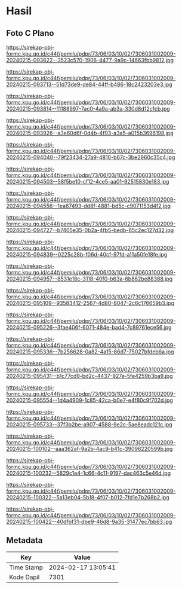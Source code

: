 # Hasil

## Foto C Plano

https://sirekap-obj-formc.kpu.go.id/c44f/pemilu/pdpr/73/06/03/10/02/7306031002009-20240215-093622--3523c570-1906-4477-9a9c-14663fbb9812.jpg

https://sirekap-obj-formc.kpu.go.id/c44f/pemilu/pdpr/73/06/03/10/02/7306031002009-20240215-093713--51d73de9-de84-44ff-b486-18c2423203e3.jpg

https://sirekap-obj-formc.kpu.go.id/c44f/pemilu/pdpr/73/06/03/10/02/7306031002009-20240215-093814--11188997-7ac0-4a9a-ab3a-330d8d12c1cb.jpg

https://sirekap-obj-formc.kpu.go.id/c44f/pemilu/pdpr/73/06/03/10/02/7306031002009-20240215-093926--a3e60d6f-0d4b-4f93-a3a5-a015b3696198.jpg

https://sirekap-obj-formc.kpu.go.id/c44f/pemilu/pdpr/73/06/03/10/02/7306031002009-20240215-094040--79f23434-27a9-4810-b67c-3be2960c35c4.jpg

https://sirekap-obj-formc.kpu.go.id/c44f/pemilu/pdpr/73/06/03/10/02/7306031002009-20240215-094503--58f5be10-cf12-4ce5-aa01-92515830e183.jpg

https://sirekap-obj-formc.kpu.go.id/c44f/pemilu/pdpr/73/06/03/10/02/7306031002009-20240215-094556--1ea67493-dd8f-4881-bd5c-c9071153d4f2.jpg

https://sirekap-obj-formc.kpu.go.id/c44f/pemilu/pdpr/73/06/03/10/02/7306031002009-20240215-094727--b7405e35-0b2a-4fb5-bedb-65c2ec127d32.jpg

https://sirekap-obj-formc.kpu.go.id/c44f/pemilu/pdpr/73/06/03/10/02/7306031002009-20240215-094839--0225c28b-f06d-40cf-97fd-a11a50fe18fe.jpg

https://sirekap-obj-formc.kpu.go.id/c44f/pemilu/pdpr/73/06/03/10/02/7306031002009-20240215-094957--8531e18c-3118-40f0-b63a-6b862be88388.jpg

https://sirekap-obj-formc.kpu.go.id/c44f/pemilu/pdpr/73/06/03/10/02/7306031002009-20240215-095109--93583412-2567-4d80-8047-2c6c176659b3.jpg

https://sirekap-obj-formc.kpu.go.id/c44f/pemilu/pdpr/73/06/03/10/02/7306031002009-20240215-095226--3fae406f-6071-484e-bad4-7c89761ece56.jpg

https://sirekap-obj-formc.kpu.go.id/c44f/pemilu/pdpr/73/06/03/10/02/7306031002009-20240215-095336--7b256628-0a82-4a15-86d7-75027bfdeb6a.jpg

https://sirekap-obj-formc.kpu.go.id/c44f/pemilu/pdpr/73/06/03/10/02/7306031002009-20240215-095431--b1c77cd9-bd2c-4437-927e-5fe4259b3ba9.jpg

https://sirekap-obj-formc.kpu.go.id/c44f/pemilu/pdpr/73/06/03/10/02/7306031002009-20240215-095554--1d4a4909-1c85-42ca-b0e7-e4f80c9f702d.jpg

https://sirekap-obj-formc.kpu.go.id/c44f/pemilu/pdpr/73/06/03/10/02/7306031002009-20240215-095733--37f3b2be-a907-4588-9e2c-5ae8eadc121c.jpg

https://sirekap-obj-formc.kpu.go.id/c44f/pemilu/pdpr/73/06/03/10/02/7306031002009-20240215-100102--aaa362af-9a2b-4ac9-b41c-39096220599b.jpg

https://sirekap-obj-formc.kpu.go.id/c44f/pemilu/pdpr/73/06/03/10/02/7306031002009-20240215-100232--5829c1e4-1c66-4c11-9197-dac463c5e46d.jpg

https://sirekap-obj-formc.kpu.go.id/c44f/pemilu/pdpr/73/06/03/10/02/7306031002009-20240215-100322--5a13eb04-5b18-4f07-b012-7fd1e7b268b2.jpg

https://sirekap-obj-formc.kpu.go.id/c44f/pemilu/pdpr/73/06/03/10/02/7306031002009-20240215-100422--40dfbf31-dbe9-46d8-9a35-31477ec7bb63.jpg


## Metadata

| Key        | Value               |
| ---------- | ------------------- |
| Time Stamp | 2024-02-17 13:05:41 |
| Kode Dapil | 7301                |



